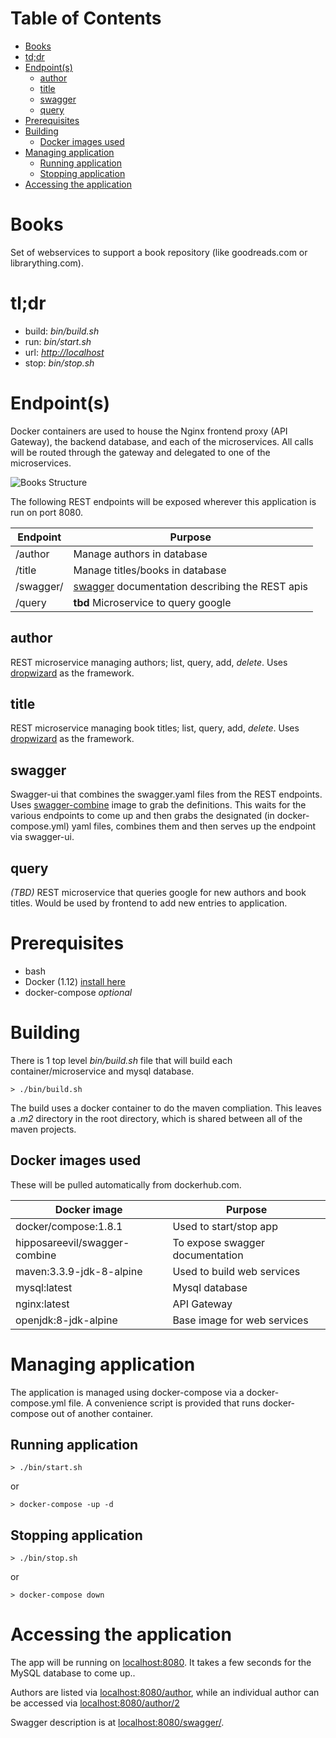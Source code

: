 Table of Contents
=================

   * [Books](#books)
   * [td;dr](#tl;dr)
   * [Endpoint(s)](#endpoints)
      * [author](#author)
      * [title](#title)
      * [swagger](#swagger)
      * [query](#query)
   * [Prerequisites](#prerequisites)
   * [Building](#building)
      * [Docker images used](#docker-images-used)
   * [Managing application](#managing-application)
      * [Running application](#running-application)
      * [Stopping application](#stopping-application)
   * [Accessing the application](#accessing-the-application)

# Books
Set of webservices to support a book repository (like goodreads.com or librarything.com). 

# tl;dr
* build: *bin/build.sh*
* run: *bin/start.sh*
* url: *[http://localhost](http://localhost:8080/swagger/)*
* stop: *bin/stop.sh*


# Endpoint(s)
Docker containers are used to house the Nginx frontend proxy (API Gateway), the backend database, and each of the microservices. All calls will be routed through the gateway and delegated to one of the microservices.

![Books Structure](https://github.com/hipposareevil/books/blob/master/images/structure.png)

The following REST endpoints will be exposed wherever this application is run on port 8080.

Endpoint | Purpose
--- | ---
/author | Manage authors in database
/title | Manage titles/books in database
/swagger/ | [swagger](http://swagger.io) documentation describing the REST apis
/query | **tbd** Microservice to query google|amazon for books and authors

## author
REST microservice managing authors; list, query, add, *delete*. Uses [dropwizard](http://www.dropwizard.io/) as the framework.

## title
REST microservice managing book titles; list, query, add, *delete*. Uses [dropwizard](http://www.dropwizard.io/) as the framework.

## swagger
Swagger-ui that combines the swagger.yaml files from the REST endpoints. Uses [swagger-combine](https://hub.docker.com/r/hipposareevil/swagger-combine/) image to grab the definitions. This waits for the various endpoints to come up and then grabs the designated (in docker-compose.yml) yaml files, combines them and then serves up the endpoint via swagger-ui.

## query
*(TBD)* REST microservice that queries google for new authors and book titles. Would be used by frontend to add new entries to application. 


# Prerequisites

* bash
* Docker (1.12) [install here](https://docs.docker.com/engine/installation/)
* docker-compose _optional_


# Building

There is 1 top level *bin/build.sh* file that will build each container/microservice and mysql database.
```
> ./bin/build.sh
```

The build uses a docker container to do the maven compliation. This leaves a *.m2* directory in the root directory, which is shared between all of the maven projects.


## Docker images used

These will be pulled automatically from dockerhub.com.

Docker image | Purpose
--- | ---
docker/compose:1.8.1 | Used to start/stop app
hipposareevil/swagger-combine | To expose swagger documentation
maven:3.3.9-jdk-8-alpine  | Used to build web services
mysql:latest | Mysql database
nginx:latest | API Gateway
openjdk:8-jdk-alpine | Base image for web services


# Managing application

The application is managed using docker-compose via a docker-compose.yml file. A convenience script is provided that runs docker-compose out of another container.

## Running application
```
> ./bin/start.sh
```
or
```
> docker-compose -up -d
```

## Stopping application
```
> ./bin/stop.sh
```
or
```
> docker-compose down
```

# Accessing the application

The app will be running on [localhost:8080](http://localhost:8080). It takes a few seconds for the MySQL database to come up..

Authors are listed via [localhost:8080/author](http://localhost:8080/author), while an individual author can be accessed via [localhost:8080/author/2](http://localhost:8080/author/2)

Swagger description is at [localhost:8080/swagger/](http://localhost:8080/swagger/).




